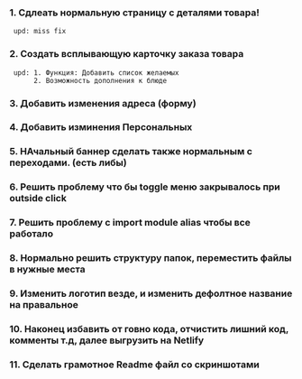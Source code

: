 ### 1. Сдлеать нормальную страницу с деталями товара!

     upd: miss fix

### 2. Создать всплывающую карточку заказа товара

     upd: 1. Функция: Добавить список желаемых
          2. Возможность дополнения к блюде

### 3. Добавить изменения адреса (форму)

### 4. Добавить изминения Персональных

### 5. НАчальный баннер сделать также нормальным с переходами. (есть либы)

### 6. Решить проблему что бы toggle меню закрывалось при outside click

### 7. Решить проблему с import module alias чтобы все работало

### 8. Нормально решить структуру папок, переместить файлы в нужные места

### 9. Изменить логотип везде, и изменить дефолтное название на правальное

### 10. Наконец избавить от говно кода, отчистить лишний код, комменты т.д, далее выгрузить на Netlify

### 11. Сделать грамотное Readme файл со скриншотами
